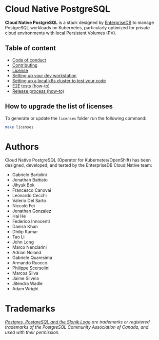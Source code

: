 # Cloud Native PostgreSQL

**Cloud Native PostgreSQL** is a stack designed by
[EnterpriseDB](https://www.enterprisedb.com) to manage PostgreSQL
workloads on Kubernetes, particularly optimized for private cloud environments
with local Persistent Volumes (PV).

## Table of content

- [Code of conduct](CODE-OF-CONDUCT.md)
- [Contributing](CONTRIBUTING.md)
- [License](LICENSE)
- [Setting up your dev workstation](DEVELOPERS.md)
- [Setting up a local k8s cluster to test your code](hack/e2e/README.md#setting-up-a-local-k8s-cluster)
- [E2E tests (how-to)](hack/e2e/README.md#e2e-testing)
- [Release process (how-to)](RELEASE.md)

## How to upgrade the list of licenses

To generate or update the `licenses` folder run the following command:

```bash
make licenses
```

# Authors

Cloud Native PostgreSQL (Operator for Kubernetes/OpenShift) has been designed,
developed, and tested by the EnterpriseDB Cloud Native team:

- Gabriele Bartolini
- Jonathan Battiato
- Jihyuk Bok
- Francesco Canovai
- Leonardo Cecchi
- Valerio Del Sarto
- Niccolò Fei
- Jonathan Gonzalez
- Hai He
- Federico Innocenti
- Danish Khan
- Dhilip Kumar
- Tao Li
- John Long
- Marco Nenciarini
- Adrian Noland
- Gabriele Quaresima
- Armando Ruocco
- Philippe Scorsolini
- Marcos Silva
- Jaime Silvela
- Jitendra Wadle
- Adam Wright

# Trademarks

*[Postgres, PostgreSQL and the Slonik Logo](https://www.postgresql.org/about/policies/trademarks/)
are trademarks or registered trademarks of the PostgreSQL Community Association
of Canada, and used with their permission.*
